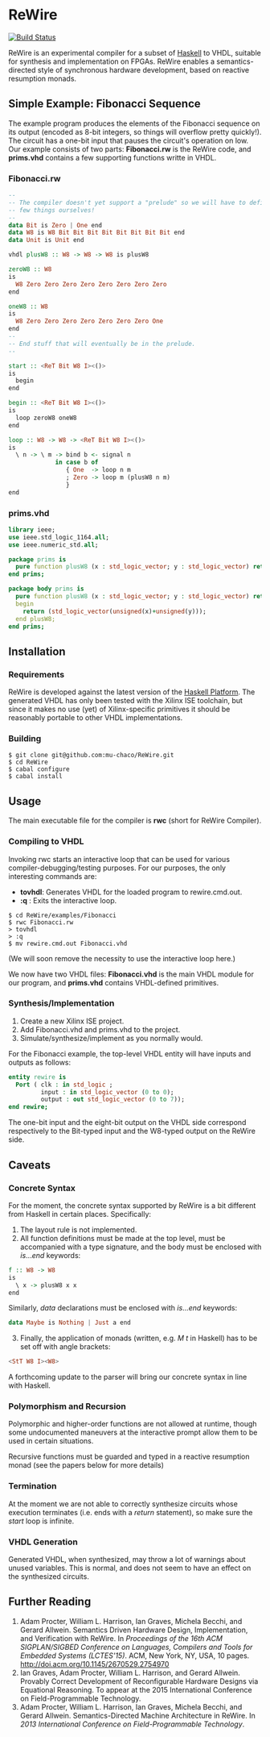 # ReWire

[![Build Status](https://travis-ci.org/mu-chaco/ReWire.svg)](https://travis-ci.org/mu-chaco/ReWire)

ReWire is an experimental compiler for a subset of [Haskell](http://haskell.org/) to VHDL, suitable for synthesis and implementation on FPGAs. ReWire enables a semantics-directed style of synchronous hardware development, based on reactive resumption monads.

## Simple Example: Fibonacci Sequence

The example program produces the elements of the Fibonacci sequence on its output (encoded as 8-bit integers, so things will overflow pretty quickly!). The circuit has a one-bit input that pauses the circuit's operation on low. Our example consists of two parts: **Fibonacci.rw** is the ReWire code, and **prims.vhd** contains a few supporting functions writte in VHDL.

### Fibonacci.rw
```haskell
--
-- The compiler doesn't yet support a "prelude" so we will have to define a
-- few things ourselves!
--
data Bit is Zero | One end
data W8 is W8 Bit Bit Bit Bit Bit Bit Bit Bit end
data Unit is Unit end

vhdl plusW8 :: W8 -> W8 -> W8 is plusW8

zeroW8 :: W8
is
  W8 Zero Zero Zero Zero Zero Zero Zero Zero
end

oneW8 :: W8
is
  W8 Zero Zero Zero Zero Zero Zero Zero One
end
--
-- End stuff that will eventually be in the prelude.
--

start :: <ReT Bit W8 I><()>
is
  begin
end

begin :: <ReT Bit W8 I><()>
is
  loop zeroW8 oneW8
end

loop :: W8 -> W8 -> <ReT Bit W8 I><()>
is
  \ n -> \ m -> bind b <- signal n
             in case b of
                { One  -> loop n m
                ; Zero -> loop m (plusW8 n m)
                }
end
```

### prims.vhd
```vhdl
library ieee;
use ieee.std_logic_1164.all;
use ieee.numeric_std.all;

package prims is
  pure function plusW8 (x : std_logic_vector; y : std_logic_vector) return std_logic_vector;
end prims;

package body prims is
  pure function plusW8 (x : std_logic_vector; y : std_logic_vector) return std_logic_vector is
  begin
	return (std_logic_vector(unsigned(x)+unsigned(y)));
  end plusW8;
end prims;
```

## Installation

### Requirements

ReWire is developed against the latest version of the [Haskell Platform](https://www.haskell.org/platform/). The generated VHDL has only been tested with the Xilinx ISE toolchain, but since it makes no use (yet) of Xilinx-specific primitives it should be reasonably portable to other VHDL implementations.

### Building

```
$ git clone git@github.com:mu-chaco/ReWire.git
$ cd ReWire
$ cabal configure
$ cabal install
```

## Usage

The main executable file for the compiler is **rwc** (short for ReWire Compiler).

### Compiling to VHDL

Invoking rwc starts an interactive loop that can be used for various compiler-debugging/testing purposes. For our purposes, the only interesting commands are:

* **tovhdl**: Generates VHDL for the loaded program to rewire.cmd.out.
* **:q** : Exits the interactive loop.

```
$ cd ReWire/examples/Fibonacci
$ rwc Fibonacci.rw
> tovhdl
> :q
$ mv rewire.cmd.out Fibonacci.vhd
```

(We will soon remove the necessity to use the interactive loop here.)

We now have two VHDL files: **Fibonacci.vhd** is the main VHDL module for our program, and **prims.vhd** contains VHDL-defined primitives.

### Synthesis/Implementation

1. Create a new Xilinx ISE project.
2. Add Fibonacci.vhd and prims.vhd to the project.
3. Simulate/synthesize/implement as you normally would.

For the Fibonacci example, the top-level VHDL entity will have inputs and outputs as follows:

```vhdl
entity rewire is
  Port ( clk : in std_logic ;
         input : in std_logic_vector (0 to 0);
         output : out std_logic_vector (0 to 7));
end rewire;
```

The one-bit input and the eight-bit output on the VHDL side correspond respectively to the Bit-typed input and the W8-typed output on the ReWire side.

## Caveats

### Concrete Syntax
For the moment, the concrete syntax supported by ReWire is a bit different from Haskell in certain places. Specifically:

1. The layout rule is not implemented.
2. All function definitions must be made at the top level, must be accompanied with a type signature, and the body must be enclosed with *is*...*end* keywords:
```haskell
f :: W8 -> W8
is
  \ x -> plusW8 x x
end
```
Similarly, *data* declarations must be enclosed with *is*...*end* keywords:
```haskell
data Maybe is Nothing | Just a end
```
3. Finally, the application of monads (written, e.g. *M t* in Haskell) has to be set off with angle brackets:
```haskell
<StT W8 I><W8>
```

A forthcoming update to the parser will bring our concrete syntax in line with Haskell.

### Polymorphism and Recursion

Polymorphic and higher-order functions are not allowed at runtime, though some undocumented maneuvers at the interactive prompt allow them to be used in certain situations.

Recursive functions must be guarded and typed in a reactive resumption monad (see the papers below for more details)

### Termination

At the moment we are not able to correctly synthesize circuits whose execution terminates (i.e. ends with a *return* statement), so make sure the *start* loop is infinite.

### VHDL Generation

Generated VHDL, when synthesized, may throw a lot of warnings about unused variables. This is normal, and does not seem to have an effect on the synthesized circuits.

## Further Reading

1. Adam Procter, William L. Harrison, Ian Graves, Michela Becchi, and Gerard Allwein. Semantics Driven Hardware Design, Implementation, and Verification with ReWire. In *Proceedings of the 16th ACM SIGPLAN/SIGBED Conference on Languages, Compilers and Tools for Embedded Systems (LCTES'15)*. ACM, New York, NY, USA, 10 pages. http://doi.acm.org/10.1145/2670529.2754970
2. Ian Graves, Adam Procter, William L. Harrison, and Gerard Allwein. Provably Correct Development of Reconfigurable Hardware Designs via Equational Reasoning. To appear at the 2015 International Conference on Field-Programmable Technology.
3. Adam Procter, William L. Harrison, Ian Graves, Michela Becchi, and Gerard Allwein. Semantics-Directed Machine Architecture in ReWire. In *2013 International Conference on Field-Programmable Technology*.
